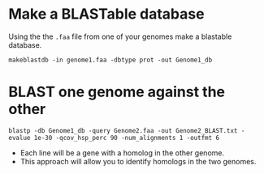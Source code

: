 # Make a BLASTable database
Using the the `.faa` file from one of your genomes make a blastable database.
```{BASH}
makeblastdb -in genome1.faa -dbtype prot -out Genome1_db
```

# BLAST one genome against the other
```{BASH}
blastp -db Genome1_db -query Genome2.faa -out Genome2_BLAST.txt -evalue 1e-30 -qcov_hsp_perc 90 -num_alignments 1 -outfmt 6 
```
- Each line will be a gene with a homolog in the other genome.
- This approach will allow you to identify homologs in the two genomes.
